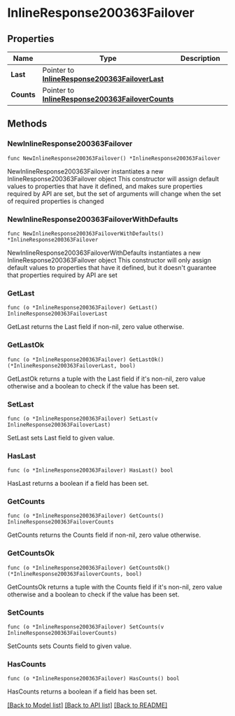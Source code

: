 # InlineResponse200363Failover

## Properties

Name | Type | Description | Notes
------------ | ------------- | ------------- | -------------
**Last** | Pointer to [**InlineResponse200363FailoverLast**](InlineResponse200363FailoverLast.md) |  | [optional] 
**Counts** | Pointer to [**InlineResponse200363FailoverCounts**](InlineResponse200363FailoverCounts.md) |  | [optional] 

## Methods

### NewInlineResponse200363Failover

`func NewInlineResponse200363Failover() *InlineResponse200363Failover`

NewInlineResponse200363Failover instantiates a new InlineResponse200363Failover object
This constructor will assign default values to properties that have it defined,
and makes sure properties required by API are set, but the set of arguments
will change when the set of required properties is changed

### NewInlineResponse200363FailoverWithDefaults

`func NewInlineResponse200363FailoverWithDefaults() *InlineResponse200363Failover`

NewInlineResponse200363FailoverWithDefaults instantiates a new InlineResponse200363Failover object
This constructor will only assign default values to properties that have it defined,
but it doesn't guarantee that properties required by API are set

### GetLast

`func (o *InlineResponse200363Failover) GetLast() InlineResponse200363FailoverLast`

GetLast returns the Last field if non-nil, zero value otherwise.

### GetLastOk

`func (o *InlineResponse200363Failover) GetLastOk() (*InlineResponse200363FailoverLast, bool)`

GetLastOk returns a tuple with the Last field if it's non-nil, zero value otherwise
and a boolean to check if the value has been set.

### SetLast

`func (o *InlineResponse200363Failover) SetLast(v InlineResponse200363FailoverLast)`

SetLast sets Last field to given value.

### HasLast

`func (o *InlineResponse200363Failover) HasLast() bool`

HasLast returns a boolean if a field has been set.

### GetCounts

`func (o *InlineResponse200363Failover) GetCounts() InlineResponse200363FailoverCounts`

GetCounts returns the Counts field if non-nil, zero value otherwise.

### GetCountsOk

`func (o *InlineResponse200363Failover) GetCountsOk() (*InlineResponse200363FailoverCounts, bool)`

GetCountsOk returns a tuple with the Counts field if it's non-nil, zero value otherwise
and a boolean to check if the value has been set.

### SetCounts

`func (o *InlineResponse200363Failover) SetCounts(v InlineResponse200363FailoverCounts)`

SetCounts sets Counts field to given value.

### HasCounts

`func (o *InlineResponse200363Failover) HasCounts() bool`

HasCounts returns a boolean if a field has been set.


[[Back to Model list]](../README.md#documentation-for-models) [[Back to API list]](../README.md#documentation-for-api-endpoints) [[Back to README]](../README.md)


